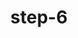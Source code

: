 ---
layout: post
title:  "step-6"
video: assets/images/plant-video-6.mp4
featured: true
hidden: true
---